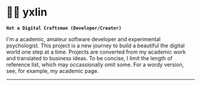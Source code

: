 # 🏄‍♂️ yxlin

**`Not a Digital Craftsman (Developer/Creator)`**

I'm a academic, amateur software developer and experimental psychologist. This project is a new journey to build a beautiful the digital world one step at a time. Projects are converted from my academic work and translated to business ideas. To be concise, I limit the length of reference list, which may occassionally omit some. For a wordy version, see, for example, my academic page. 

---


